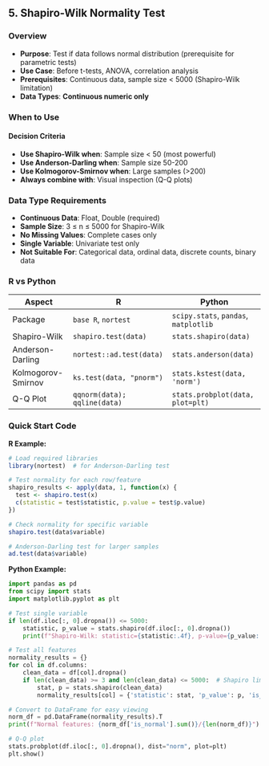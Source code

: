 ## **5. Shapiro-Wilk Normality Test**

### Overview
- **Purpose**: Test if data follows normal distribution (prerequisite for parametric tests)
- **Use Case**: Before t-tests, ANOVA, correlation analysis
- **Prerequisites**: Continuous data, sample size < 5000 (Shapiro-Wilk limitation)
- **Data Types**: **Continuous numeric only**

### When to Use
#### Decision Criteria
- **Use Shapiro-Wilk when**: Sample size < 50 (most powerful)
- **Use Anderson-Darling when**: Sample size 50-200
- **Use Kolmogorov-Smirnov when**: Large samples (>200)
- **Always combine with**: Visual inspection (Q-Q plots)

### Data Type Requirements
- **Continuous Data**: Float, Double (required)
- **Sample Size**: 3 ≤ n ≤ 5000 for Shapiro-Wilk
- **No Missing Values**: Complete cases only
- **Single Variable**: Univariate test only
- **Not Suitable For**: Categorical data, ordinal data, discrete counts, binary data

### R vs Python 

| Aspect | R | Python |
|--------|---|--------|
| Package | `base R`, `nortest` | `scipy.stats`, `pandas`, `matplotlib` |
| Shapiro-Wilk | `shapiro.test(data)` | `stats.shapiro(data)` |
| Anderson-Darling | `nortest::ad.test(data)` | `stats.anderson(data)` |
| Kolmogorov-Smirnov | `ks.test(data, "pnorm")` | `stats.kstest(data, 'norm')` |
| Q-Q Plot | `qqnorm(data); qqline(data)` | `stats.probplot(data, plot=plt)` |

### Quick Start Code

**R Example:**
```r
# Load required libraries
library(nortest)  # for Anderson-Darling test

# Test normality for each row/feature
shapiro_results <- apply(data, 1, function(x) {
  test <- shapiro.test(x)
  c(statistic = test$statistic, p.value = test$p.value)
})

# Check normality for specific variable
shapiro.test(data$variable)

# Anderson-Darling test for larger samples
ad.test(data$variable)
```

**Python Example:**
```python
import pandas as pd
from scipy import stats
import matplotlib.pyplot as plt

# Test single variable
if len(df.iloc[:, 0].dropna()) <= 5000:
    statistic, p_value = stats.shapiro(df.iloc[:, 0].dropna())
    print(f"Shapiro-Wilk: statistic={statistic:.4f}, p-value={p_value:.4f}")

# Test all features
normality_results = {}
for col in df.columns:
    clean_data = df[col].dropna()
    if len(clean_data) >= 3 and len(clean_data) <= 5000:  # Shapiro limits
        stat, p = stats.shapiro(clean_data)
        normality_results[col] = {'statistic': stat, 'p_value': p, 'is_normal': p > 0.05}

# Convert to DataFrame for easy viewing
norm_df = pd.DataFrame(normality_results).T
print(f"Normal features: {norm_df['is_normal'].sum()}/{len(norm_df)}")

# Q-Q plot
stats.probplot(df.iloc[:, 0].dropna(), dist="norm", plot=plt)
plt.show()
```
